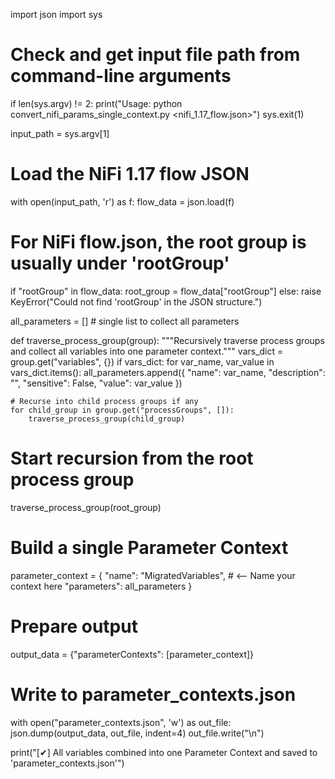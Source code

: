 import json
import sys

# Check and get input file path from command-line arguments
if len(sys.argv) != 2:
    print("Usage: python convert_nifi_params_single_context.py <nifi_1.17_flow.json>")
    sys.exit(1)

input_path = sys.argv[1]

# Load the NiFi 1.17 flow JSON
with open(input_path, 'r') as f:
    flow_data = json.load(f)

# For NiFi flow.json, the root group is usually under 'rootGroup'
if "rootGroup" in flow_data:
    root_group = flow_data["rootGroup"]
else:
    raise KeyError("Could not find 'rootGroup' in the JSON structure.")

all_parameters = []  # single list to collect all parameters

def traverse_process_group(group):
    """Recursively traverse process groups and collect all variables into one parameter context."""
    vars_dict = group.get("variables", {})
    if vars_dict:
        for var_name, var_value in vars_dict.items():
            all_parameters.append({
                "name": var_name,
                "description": "",
                "sensitive": False,
                "value": var_value
            })
    
    # Recurse into child process groups if any
    for child_group in group.get("processGroups", []):
        traverse_process_group(child_group)

# Start recursion from the root process group
traverse_process_group(root_group)

# Build a single Parameter Context
parameter_context = {
    "name": "MigratedVariables",   # <-- Name your context here
    "parameters": all_parameters
}

# Prepare output
output_data = {"parameterContexts": [parameter_context]}

# Write to parameter_contexts.json
with open("parameter_contexts.json", 'w') as out_file:
    json.dump(output_data, out_file, indent=4)
    out_file.write("\n")

print("[✔] All variables combined into one Parameter Context and saved to 'parameter_contexts.json'")
